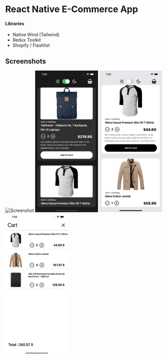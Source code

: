 #  React Native E-Commerce App


####  Libraries
- Native Wind (Tailwind)
- Redux Toolkit 
- Shopify / Flashlist  

## Screenshots
<div>

<img  alt="Screenshot"  src="./resources/Home.gif" height="450" width="200" />
<img alt="Screenshot"  src="./resources/ScreenShot_1.png" height="450" width="200" />
<img alt="Screenshot"  src="./resources/ScreenShot_2.png" height="450" width="200" />
<img alt="Screenshot"  src="./resources/ScreenShot_3.png" height="450" width="200" />

</div>
